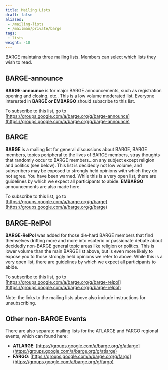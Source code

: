 ```yaml
---
title: Mailing Lists
draft: false
aliases:
 - /mailing-lists
 - /mailman/private/barge
tags:
 - lists
weight: -10
---
```


BARGE maintains three mailing lists. Members can select which lists they wish to read.
<!--more-->

## BARGE-announce

**BARGE-announce** is for major BARGE announcements, such as registration
opening and closing, etc.. This is a low volume moderated list. Everyone
interested in **BARGE or EMBARGO** should subscribe to this list.

To subscribe to this list, go to 
[https://groups.google.com/a/barge.org/g/barge-announce](https://groups.google.com/a/barge.org/g/barge-announce)

## BARGE

**BARGE** is a mailing list for general discussions about BARGE, BARGE members,
topics peripheral to the lives of BARGE members, stray thoughts that randomly
occur to BARGE members...on any subject except religion and politics (see
below). This list is decidedly not low volume, and subscribers may be exposed
to strongly held opinions with which they do not agree. You have been
warned. While this is a very open list, there are guidelines by which we expect
all participants to abide.  **EMBARGO** announcements are also made here.

To subscribe to this list, go to
[https://groups.google.com/a/barge.org/g/barge](https://groups.google.com/a/barge.org/g/barge)

## BARGE-RelPol

**BARGE-RelPol** was added for those die-hard BARGE members that find
themselves drifting more and more into esoteric or passionate debate about
decidedly non-BARGE general topic areas like religion or politics. This is
lower volume than the main BARGE list above, but is even more likely to expose
you to those strongly held opinions we refer to above.  While this is a very
open list, there are guidelines by which we expect all participants to abide.

To subscribe to this list, go to [https://groups.google.com/a/barge.org/g/barge-relpol](https://groups.google.com/a/barge.org/g/barge-relpol)

Note: the links to the mailing lists above also include instructions for unsubscribing.

## Other non-BARGE Events

There are also separate mailing lists for the ATLARGE and FARGO regional events, which can found here:

* **ATLARGE**: [https://groups.google.com/a/barge.org/g/atlarge](https://groups.google.com/a/barge.org/g/atlarge)
* **FARGO**: [https://groups.google.com/a/barge.org/g/fargo](https://groups.google.com/a/barge.org/g/fargo)
